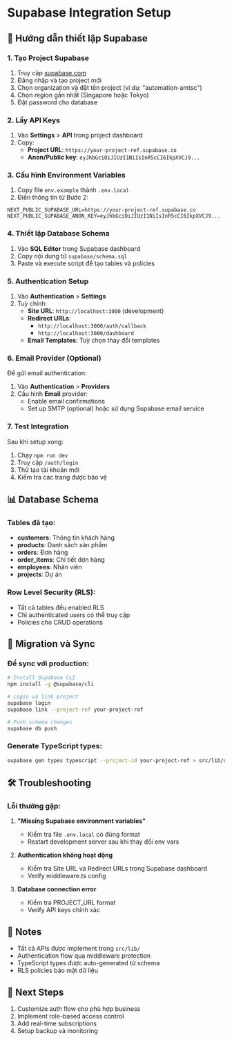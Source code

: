 # Supabase Integration Setup

## 🔧 Hướng dẫn thiết lập Supabase

### 1. Tạo Project Supabase

1. Truy cập [supabase.com](https://supabase.com)
2. Đăng nhập và tạo project mới
3. Chọn organization và đặt tền project (ví dụ: "automation-amtsc")
4. Chọn region gần nhất (Singapore hoặc Tokyo)
5. Đặt password cho database

### 2. Lấy API Keys

1. Vào **Settings** > **API** trong project dashboard
2. Copy:
   - **Project URL**: `https://your-project-ref.supabase.co`
   - **Anon/Public key**: `eyJhbGciOiJIUzI1NiIsInR5cCI6IkpXVCJ9...`

### 3. Cấu hình Environment Variables

1. Copy file `env.example` thành `.env.local`
2. Điền thông tin từ Bước 2:

```env
NEXT_PUBLIC_SUPABASE_URL=https://your-project-ref.supabase.co
NEXT_PUBLIC_SUPABASE_ANON_KEY=eyJhbGciOiJIUzI1NiIsInR5cCI6IkpXVCJ9...
```

### 4. Thiết lập Database Schema

1. Vào **SQL Editor** trong Supabase dashboard
2. Copy nội dung từ `supabase/schema.sql`
3. Paste và execute script để tạo tables và policies

### 5. Authentication Setup

1. Vào **Authentication** > **Settings**
2. Tuỳ chỉnh:
   - **Site URL**: `http://localhost:3000` (development)
   - **Redirect URLs**: 
     - `http://localhost:3000/auth/callback`
     - `http://localhost:3000/dashboard`
   - **Email Templates**: Tuỳ chọn thay đổi templates

### 6. Email Provider (Optional)

Để gửi email authentication:

1. Vào **Authentication** > **Providers**
2. Cấu hình **Email** provider:
   - Enable email confirmations
   - Set up SMTP (optional) hoặc sử dụng Supabase email service

### 7. Test Integration

Sau khi setup xong:

1. Chạy `npm run dev`
2. Truy cập `/auth/login`
3. Thử tạo tài khoản mới
4. Kiểm tra các trang được bảo vệ

## 📊 Database Schema

### Tables đã tạo:

- **customers**: Thông tin khách hàng
- **products**: Danh sách sản phẩm
- **orders**: Đơn hàng
- **order_items**: Chi tiết đơn hàng
- **employees**: Nhân viên
- **projects**: Dự án

### Row Level Security (RLS):

- Tất cả tables đều enabled RLS
- Chỉ authenticated users có thể truy cập
- Policies cho CRUD operations

## 🔄 Migration và Sync

### Để sync với production:

```bash
# Install Supabase CLI
npm install -g @supabase/cli

# Login và link project
supabase login
supabase link --project-ref your-project-ref

# Push schema changes
supabase db push
```

### Generate TypeScript types:

```bash
supabase gen types typescript --project-id your-project-ref > src/lib/database.types.ts
```

## 🛠️ Troubleshooting

### Lỗi thường gặp:

1. **"Missing Supabase environment variables"**
   - Kiểm tra file `.env.local` có đúng format
   - Restart development server sau khi thay đổi env vars

2. **Authentication không hoạt động**
   - Kiểm tra Site URL và Redirect URLs trong Supabase dashboard
   - Verify middleware.ts config

3. **Database connection error**
   - Kiểm tra PROJECT_URL format
   - Verify API keys chính xác

## 📝 Notes

- Tất cả APIs được implement trong `src/lib/`
- Authentication flow qua middleware protection
- TypeScript types được auto-generated từ schema
- RLS policies bảo mật dữ liệu

## 🚀 Next Steps

1. Customize auth flow cho phù hợp business
2. Implement role-based access control
3. Add real-time subscriptions
4. Setup backup và monitoring
